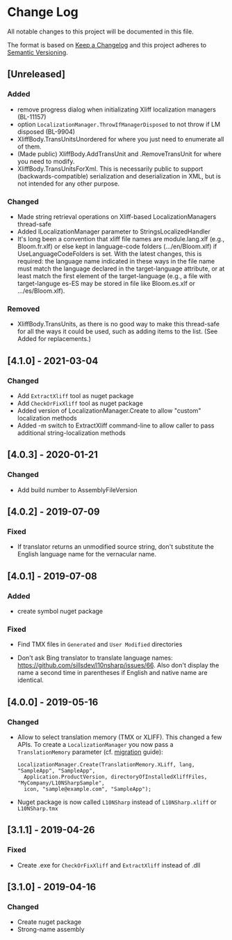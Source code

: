 # Change Log

All notable changes to this project will be documented in this file.

The format is based on [Keep a Changelog](http://keepachangelog.com/)
and this project adheres to [Semantic Versioning](http://semver.org/).

<!-- Available types of changes:
### Added
### Changed
### Fixed
### Deprecated
### Removed
### Security
-->

## [Unreleased]

### Added

- remove progress dialog when initializating Xliff localization managers (BL-11157)
- option `LocalizationManager.ThrowIfManagerDisposed` to not throw if LM disposed (BL-9904)
- XliffBody.TransUnitsUnordered for where you just need to enumerate all of them.
- (Made public) XliffBody.AddTransUnit and .RemoveTransUnit for where you need to modify.
- XliffBody.TransUnitsForXml. This is necessarily public to support (backwards-compatible)
    serialization and deserialization in XML, but is not intended for any other purpose.

### Changed

- Made string retrieval operations on Xliff-based LocalizationManagers thread-safe
- Added ILocalizationManager parameter to StringsLocalizedHandler
- It's long been a convention that xliff file names are module.lang.xlf (e.g., Bloom.fr.xlf)
or else kept in language-code folders (.../en/Bloom.xlf) if UseLanguageCodeFolders is set.
With the latest changes, this is required: the language name indicated in these ways in the file
name must match the language declared in the target-language attribute, or at least match the
first element of the target-language (e.g., a file with target-languge es-ES may be stored in
file like Bloom.es.xlf or .../es/Bloom.xlf).

### Removed

- XliffBody.TransUnits, as there is no good way to make this thread-safe for all the ways
    it could be used, such as adding items to the list. (See Added for replacements.)

## [4.1.0] - 2021-03-04

### Changed

- Add `ExtractXliff` tool as nuget package
- Add `CheckOrFixXliff` tool as nuget package
- Added version of LocalizationManager.Create to allow "custom" localization methods
- Added -m switch to ExtractXliff command-line to allow caller to pass additional string-localization methods

## [4.0.3] - 2020-01-21

### Changed

- Add build number to AssemblyFileVersion

## [4.0.2] - 2019-07-09

### Fixed

- If translator returns an unmodified source string, don't substitute the English language name for the vernacular name.

## [4.0.1] - 2019-07-08

### Added

- create symbol nuget package

### Fixed

- Find TMX files in `Generated` and `User Modified` directories

- Don't ask Bing translator to translate language names: https://github.com/sillsdev/l10nsharp/issues/66.
  Also don't display the name a second time in parentheses if English and native name are identical.

## [4.0.0] - 2019-05-16

### Changed

- Allow to select translation memory (TMX or XLIFF). This changed a few APIs.
  To create a `LocalizationManager` you now pass a `TranslationMemory` parameter
  (cf. [migration](https://github.com/sillsdev/l10nsharp/wiki/Migration) guide):

      LocalizationManager.Create(TranslationMemory.XLiff, lang, "SampleApp", "SampleApp",
        Application.ProductVersion, directoryOfInstalledXliffFiles, "MyCompany/L10NSharpSample",
        icon, "sample@example.com", "SampleApp");

- Nuget package is now called `L10NSharp` instead of `L10NSharp.xliff` or `L10NSharp.tmx`

## [3.1.1] - 2019-04-26

### Fixed

- Create .exe for `CheckOrFixXliff` and `ExtractXliff` instead of .dll

## [3.1.0] - 2019-04-16

### Changed

- Create nuget package
- Strong-name assembly
